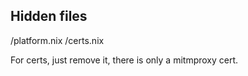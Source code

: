 ## Hidden files
/platform.nix
/certs.nix

For certs, just remove it, there is only a mitmproxy cert.
